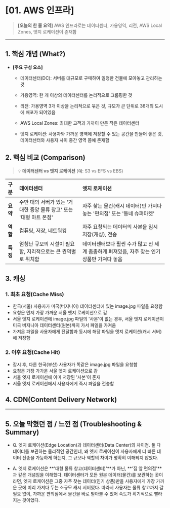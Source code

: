 # [01. AWS 인프라]

> **[오늘의 한 줄 요약]**
> AWS 인프라로는 데이터센터, 가용영역, 리전, AWS Local Zones, 엣지 로케이션이 존재함

---

## 1. 핵심 개념 (What?)

* **[주요 구성 요소]**
  * 데이터센터(DC): 서버를 대규모로 구매하여 일정한 건물에 모아놓고 관리하는 것

  * 가용영역: 한 개 이상의 데이터센터를 논리적으로 그룹핑한 것

  * 리전: 가용영역 3개 이상을 논리적으로 묶은 것, 규모가 큰 단위로 36개의 도시에 배포가 되어있음

  * AWS Local Zones: 최대한 고객과 가까이 만든 작은 데이터센터

  * 엣지 로케이션: 사용자와 가까운 영역에 저장할 수 있는 공간을 만들어 놓은 것, 데이터센터와 사용자 사이 중간 영역 쯤에 존재함


## 2. 핵심 비교 (Comparison)

> 💡 **데이터센터 vs 엣지 로케이션**
> (예: S3 vs EFS vs EBS)

| 구분 | 데이터센터 | 엣지 로케이션 |
| :--- | :--- | :--- |
| **요약** | 수만 대의 서버가 있는 '거대한 중앙 물류 창고' 또는 '대형 마트 본점' | 자주 찾는 물건(캐시 데이터)만 가져다 놓는 '편의점' 또는 '동네 슈퍼마켓' |
| **역할** | 컴퓨팅, 저장, 네트워킹 | 자주 요청되는 데이터의 사본을 임시 저장(캐싱), 전송 |
| **특징** | 엄청난 규모의 시설이 필요함, 지리적으로는 큰 권역별로 위치함 | 데이터센터보다 훨씬 수가 많고 전 세계 촘촘하게 퍼져있음, 자주 찾는 인기 상품만 가져다 놓음 |

## 3. 캐싱

### 1. 최초 요청(Cache Miss)
* 한국(서울) 사용자가 미국(버지니아) 데이터센터에 있는 image.jpg 파일을 요청함
* 요청은 먼저 가장 가까운 서울 엣지 로케이션으로 감
* 서울 엣지 로케이션에 image.jpg 파일의 '사본'이 없는 경우, 서울 엣지 로케이션이 미국 버지니아 데이터센터(원본)까지 가서 파일을 가져옴
* 가져온 파일을 사용자에게 전달함과 동시에 해당 파일을 엣지 로케이션(캐시 서버)에 저장함

### 2. 이후 요청(Cache Hit)
* 잠시 후, 다른 한국(부산) 사용자가 똑같은 image.jpg 파일을 요청함
* 요청은 가장 가가운 서울 엣지 로케이션으로 감
* 서울 엣지 로케이션에 이미 저장된 '사본'이 존재
* 서울 엣지 로케이션에서 사용자에게 즉시 파일을 전송함

## 4. CDN(Content Delivery Network)

* **

## 5. 오늘 막혔던 점 / 느낀 점 (Troubleshooting & Summary)

* Q. 엣지 로케이션(Edge Location)과 데이터센터(Data Center)의 차이점. 둘 다 데이터를 보관하는 물리적인 공간인데, 왜 엣지 로케이션이 사용자에게 더 빠른 데이터 전송을 가능하게 하는지, 그 규모나 역할의 차이가 명확히 이해되지 않았다.

* A. 엣지 로케이션은 **'대형 물류 창고(데이터센터)'**가 아닌, **'집 앞 편의점'**과 같은 개념임을 이해했다. 데이터센터가 모든 원본 데이터(물건)를 보관하는 곳이라면, 엣지 로케이션은 그중 자주 찾는 데이터(인기 상품)만을 사용자에게 가장 가까운 곳에 미리 가져다 두는 소규모 캐시 서버였다. 따라서 사용자는 물류 창고까지 갈 필요 없이, 가까운 편의점에서 물건을 바로 받아볼 수 있어 속도가 획기적으로 빨라지는 것이었다.